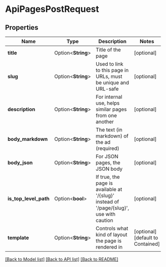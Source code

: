 # ApiPagesPostRequest

## Properties

Name | Type | Description | Notes
------------ | ------------- | ------------- | -------------
**title** | Option<**String**> | Title of the page | [optional]
**slug** | Option<**String**> | Used to link to this page in URLs, must be unique and URL-safe | [optional]
**description** | Option<**String**> | For internal use, helps similar pages from one another | [optional]
**body_markdown** | Option<**String**> | The text (in markdown) of the ad (required) | [optional]
**body_json** | Option<**String**> | For JSON pages, the JSON body | [optional]
**is_top_level_path** | Option<**bool**> | If true, the page is available at '/{slug}' instead of '/page/{slug}', use with caution | [optional]
**template** | Option<**String**> | Controls what kind of layout the page is rendered in | [optional][default to Contained]

[[Back to Model list]](../README.md#documentation-for-models) [[Back to API list]](../README.md#documentation-for-api-endpoints) [[Back to README]](../README.md)


